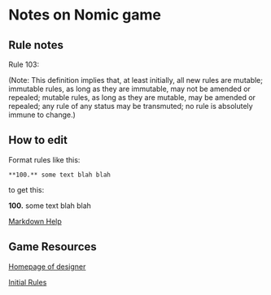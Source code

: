 # Notes on Nomic game

## Rule notes

Rule 103:

(Note: This definition implies that, at least initially, all new rules are mutable; immutable rules, as long as they are immutable, may not be amended or repealed; mutable rules, as long as they are mutable, may be amended or repealed; any rule of any status may be transmuted; no rule is absolutely immune to change.)

## How to edit

Format rules like this:

```
**100.** some text blah blah
```

to get this:

**100.** some text blah blah


[Markdown Help](https://guides.github.com/features/mastering-markdown/)

## Game Resources

[Homepage of designer](http://legacy.earlham.edu/~peters/nomic.htm)

[Initial Rules](http://legacy.earlham.edu/~peters/writing/nomic.htm#initial%20set)

